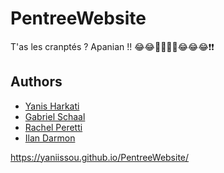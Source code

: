 ﻿# PentreeWebsite
T'as les cranptés ?
Apanian !! 😂😂🤣🤣🤣🤣😂😂😂❗❗

## Authors

- [Yanis Harkati](https://www.github.com/yaniissou)
- [Gabriel Schaal](https://www.github.com/Fayhild)
- [Rachel Peretti](https://github.com/lyn3nd)
- [Ilan Darmon](https://github.com/Ilandrm)

https://yaniissou.github.io/PentreeWebsite/
